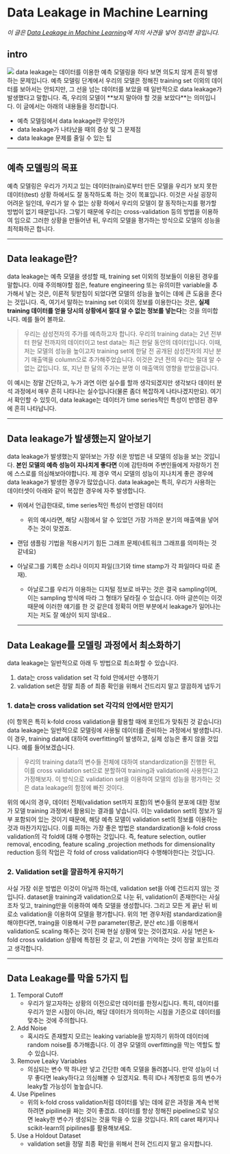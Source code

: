 # Data Leakage in Machine Learning

*이 글은 <a href="https://machinelearningmastery.com/data-leakage-machine-learning/">Data Leakage in Machine Learning</a>에 저의 사견을 넣어 정리한 글입니다.*

## intro
<img src="https://mblogthumb-phinf.pstatic.net/20160514_249/padi328366_1463234969276YhM6i_JPEG/%B0%EE%BC%BA2.jpg?type=w800">
data leakage는 데이터를 이용한 예측 모델링을 하다 보면 의도치 않게 흔히 발생하는 문제입니다. 예측 모델링 단계에서 우리의 모델은 정해진 training set 이외의 데이터를 보아서는 안되지만, 그 선을 넘는 데이터를 보았을 때 일반적으로 data leakage가 발생했다고 말합니다. 즉, 우리의 모델이 **보지 말아야 할 것을 보았다**는 의미입니다. 이 글에서는 아래의 내용들을 정리합니다.

- 예측 모델링에서 data leakage란 무엇인가
- data leakage가 나타났을 때의 증상 및 그 문제점
- data leakage 문제를 줄일 수 있는 팁

---

## 예측 모델링의 목표

예측 모델링은 우리가 가지고 있는 데이터(train)로부터 만든 모델을 우리가 보지 못한 데이터(test) 상황 하에서도 잘 동작하도록 하는 것이 목표입니다. 이것은 사실 굉장히 어려운 일인데, 우리가 알 수 없는 상황 하에서 우리의 모델이 잘 동작하는지를 평가할 방법이 없기 때문입니다. 그렇기 때문에 우리는 cross-validation 등의 방법을 이용하여 임으로 그러한 상황을 만들어낸 뒤, 우리의 모델을 평가하는 방식으로 모델의 성능을 최적화하곤 합니다.

---

## Data leakage란?

data leakage는 예측 모델을 생성할 때, training set 이외의 정보들이 이용된 경우를 말합니다. 이때 주의해야할 점은, feature engineering 또는 유의미한 variable을 추가해서 넣는 것은, 이론적 뒷받침이 되었다면 모델의 성능을 높이는 데에 큰 도움을 준다는 것입니다. 즉, 여기서 말하는 training set 이외의 정보를 이용한다는 것은, **실제 training 데이터를 얻을 당시의 상황에서 절대 알 수 없는 정보를 넣는다**는 것을 의미합니다. 예를 들어 볼까요.

> 우리는 삼성전자의 주가를 예측하고자 합니다. 우리의 training data는 2년 전부터 한달 전까지의 데이터이고 test data는 최근 한달 동안의 데이터입니다. 이때, 저는 모델의 성능을 높이고자 training set에 한달 전 공개된 삼성전자의 지난 분기 매출액을 column으로 추가해주었습니다. 이것은 2년 전의 우리는 절대 알 수 없는 값입니다. 또, 지난 한 달의 주가는 분명 이 매출액의 영향을 받았을겁니다.

이 예시는 정말 간단하고, 누가 과연 이런 실수를 할까 생각되겠지만 생각보다 데이터 분석 과정에서 매우 흔히 나타나는 실수입니다(물론 좀더 복잡하게 나타나겠지만요). 여기서 확인할 수 있듯이, data leakage는 데이터가 time series적인 특성이 반영된 경우에 흔히 나타납니다.

---

## Data leakage가 발생했는지 알아보기

data leakage가 발생했는지 알아보는 가장 쉬운 방법은 내 모델의 성능을 보는 것입니다. **본인 모델의 예측 성능이 지나치게 좋다면** 이에 감탄하며 주변인들에게 자랑하기 전에 스스로를 의심해보아야합니다. 제 경우 역시 모델의 성능이 지나치게 좋은 경우에 data leakage가 발생한 경우가 많았습니다. data leakage는 특히, 우리가 사용하는 데이터셋이 아래와 같이 복잡한 경우에 자주 발생합니다.

- 위에서 언급한대로, time series적인 특성이 반영된 데이터
    - 위의 예시라면, 해당 시점에서 알 수 있었던 가장 가까운 분기의 매출액을 넣어주는 것이 맞겠죠.
- 랜덤 샘플링 기법을 적용시키기 힘든 그래프 문제(네트워크 그래프를 의미하는 것 같네요)
- 아날로그를 기록한 소리나 이미지 파일(크기와 time stamp가 각 파일마다 따로 존재).
    - 아날로그를 우리가 이용하는 디지털 정보로 바꾸는 것은 결국 sampling이며, 이는 sampling 방식에 따라 그 형태가 달라질 수 있습니다. 아마 글쓴이는 이것 때문에 이러한 얘기를 한 것 같은데 정확히 어떤 부분에서 leakage가 일어나는지는 저도 잘 예상이 되지 않네요..
    
    ---

## Data Leakage를 모델링 과정에서 최소화하기

data leakage는 일반적으로 아래 두 방법으로 최소화할 수 있습니다.

1. data는 cross validation set 각 fold 안에서만 수행하기
2. validation set은 정말 최종 of 최종 확인을 위해서 건드리지 말고 깔끔하게 냅두기

### 1. data는 cross validation set 각각의 안에서만 만지기

(이 항목은 특히 k-fold cross validation을 활용할 때에 포인트가 맞춰진 것 같습니다)  
data leakage는 일반적으로 모델링에 사용될 데이터를 준비하는 과정에서 발생합니다. 이 경우, training data에 대하여 overfitting이 발생하고, 실제 성능은 좋지 않을 것입니다. 예를 들어보겠습니다.

> 우리의 training data의 변수들 전체에 대하여 standardization을 진행한 뒤, 이를 cross validation set으로 분할하여 training과 validation에 사용한다고 가정해보자. 이 방식으로 validation set을 이용하여 모델의 성능을 평가하는 것은 data leakage의 함정에 빠진 것이다.

위의 예시의 경우, 데이터 전체(validation set까지 포함)의 변수들의 분포에 대한 정보가 모델 training 과정에서 활용되는 결과를 낳습니다. 이는 validation set의 정보가 일부 포함되어 있는 것이기 때문에, 해당 예측 모델이 validation set의 정보를 이용하는 것과 마찬가지입니다. 이를 피하는 가장 좋은 방법은 standardization을 k-fold cross validation의 각 fold에 대해 수행하는 것입니다. 즉, feature selection, outlier removal, encoding, feature scaling ,projection methods for dimensionality reduction 등의 작업은 각 fold of cross validation마다 수행해야한다는 것입니다.

### 2. Validation set을 깔끔하게 유지하기

사실 가장 쉬운 방법은 이것이 아닐까 하는데, validation set을 아예 건드리지 않는 것입니다. dataset을 training과 validation으로 나눈 뒤, validation이 존재한다는 사실조차 잊고, training만을 이용하여 예측 모델을 생성합니다. 그리고 모든 게 끝난 뒤 비로소 validation을 이용하여 모델을 평가합니다. 위의 1번 경우처럼 standardization을 해야한다면, traing을 이용해서 구한 parameter(평균, 분산 etc.)를 이용해서 validation도 scaling 해주는 것이 진짜 현실 상황에 맞는 것이겠지요. 사실 1번은 k-fold cross validation 상황에 특정된 것 같고, 이 2번을 기억하는 것이 정말 포인트라고 생각합니다.

---

## Data Leakage를 막을 5가지 팁

1. Temporal Cutoff
    - 우리가 알고자하는 상황의 이전으로만 데이터를 한정시킵니다. 특히, 데이터를 우리가 얻은 시점이 아니라, 해당 데이터가 의미하는 시점을 기준으로 데이터를 맞추는 것에 주의합니다.
2. Add Noise
    - 혹시라도 존재할지 모르는 leaking variable을 방지하기 위하여 데이터에 random noise를 추가해줍니다. 이 경우 모델의 overfitting을 막는 역할도 할 수 있습니다.
3. Remove Leaky Variables
    - 의심되는 변수 딱 하나만 넣고 간단한 예측 모델을 돌려봅니다. 만약 성능이 너무 좋다면 leaky하다고 의심해볼 수 있겠지요. 특히 ID나 계정번호 등의 변수가 leaky할 가능성이 높높습니다.
4. Use Pipelines
    - 위의 k-fold cross validation처럼 데이터를 넣는 데에 같은 과정을 계속 반복하려면 pipiline을 짜는 것이 좋겠죠. 데이터를 항상 정해진 pipeline으로 넣으면 leaky한 변수가 생성되는 것을 막을 수 있을 것입니다. R의 caret 패키지나 scikit-learn의 pipilines를 활용해보세요.
5. Use a Holdout Dataset
    - validation set을 정말 최종 확인을 위해서 전혀 건드리지 말고 유지합니다.

    
